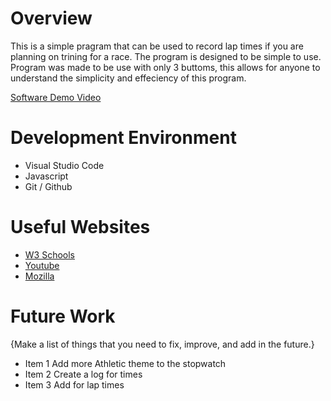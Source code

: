 # Overview

This is a simple pragram that can be used to record lap times if you are planning on trining for a race. The program is designed to be simple to use.
Program was made to be use with only 3 buttoms, this allows for anyone to understand the simplicity and effeciency of this program. 


[Software Demo Video](http://youtube.link.goes.here)

# Development Environment

* Visual Studio Code
* Javascript 
* Git / Github

# Useful Websites


- [W3 Schools](https://www.w3schools.com/css/)
- [Youtube](https://www.youtube.com/)
- [Mozilla](https://developer.mozilla.org/en-US/docs/Web/JavaScript)



# Future Work

{Make a list of things that you need to fix, improve, and add in the future.}

- Item 1 Add more Athletic theme to the stopwatch 
- Item 2 Create a log for times 
- Item 3 Add for lap times